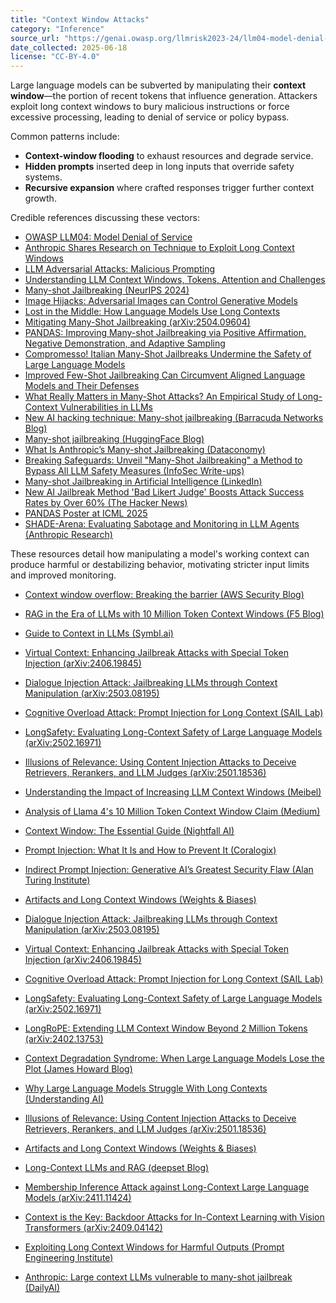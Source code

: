 ```yaml
---
title: "Context Window Attacks"
category: "Inference"
source_url: "https://genai.owasp.org/llmrisk2023-24/llm04-model-denial-of-service/"
date_collected: 2025-06-18
license: "CC-BY-4.0"
---
```


Large language models can be subverted by manipulating their **context window**—the portion of recent tokens that influence generation. Attackers exploit long context windows to bury malicious instructions or force excessive processing, leading to denial of service or policy bypass.

Common patterns include:

- **Context-window flooding** to exhaust resources and degrade service.
- **Hidden prompts** inserted deep in long inputs that override safety systems.
- **Recursive expansion** where crafted responses trigger further context growth.

Credible references discussing these vectors:

- [OWASP LLM04: Model Denial of Service](https://genai.owasp.org/llmrisk2023-24/llm04-model-denial-of-service/)
- [Anthropic Shares Research on Technique to Exploit Long Context Windows](https://www.maginative.com/article/many-shot-jailbreaking-exploiting-long-context-windows-in-large-language-models/)
- [LLM Adversarial Attacks: Malicious Prompting](https://dev.to/gssakash/llm-adversarial-attacks-how-are-attackers-maliciously-prompting-llms-and-steps-to-safeguard-your-applications-4gfj)
- [Understanding LLM Context Windows, Tokens, Attention and Challenges](https://medium.com/@tahirbalarabe2/understanding-llm-context-windows-tokens-attention-and-challenges-c98e140f174d)
- [Many-shot Jailbreaking (NeurIPS 2024)](https://openreview.net/forum?id=cw5mgd71jW)
- [Image Hijacks: Adversarial Images can Control Generative Models](http://arxiv.org/abs/2309.00236)
- [Lost in the Middle: How Language Models Use Long Contexts](https://arxiv.org/abs/2307.03172)
- [Mitigating Many-Shot Jailbreaking (arXiv:2504.09604)](https://arxiv.org/abs/2504.09604)
- [PANDAS: Improving Many-shot Jailbreaking via Positive Affirmation, Negative Demonstration, and Adaptive Sampling](https://arxiv.org/abs/2502.01925)
- [Compromesso! Italian Many-Shot Jailbreaks Undermine the Safety of Large Language Models](https://arxiv.org/abs/2408.04522)
- [Improved Few-Shot Jailbreaking Can Circumvent Aligned Language Models and Their Defenses](https://arxiv.org/abs/2406.01288)
- [What Really Matters in Many-Shot Attacks? An Empirical Study of Long-Context Vulnerabilities in LLMs](https://arxiv.org/abs/2505.19773)
- [New AI hacking technique: Many-shot jailbreaking (Barracuda Networks Blog)](https://blog.barracuda.com/2024/05/30/new-AI-hacking-technique-many-shot-jailbreaking)
- [Many-shot jailbreaking (HuggingFace Blog)](https://huggingface.co/blog/vladbogo/many-shot-jailbreaking)
- [What Is Anthropic’s Many-shot Jailbreaking (Dataconomy)](https://dataconomy.com/2024/04/03/anthropic-many-shot-jailbreaking/)
- [Breaking Safeguards: Unveil "Many-Shot Jailbreaking" a Method to Bypass All LLM Safety Measures (InfoSec Write-ups)](https://infosecwriteups.com/breaking-safeguards-unveil-many-shot-jailbreaking-a-method-to-bypass-all-llm-safety-measures-2d188ebc12fb)
- [Many-shot Jailbreaking in Artificial Intelligence (LinkedIn)](https://www.linkedin.com/pulse/many-shot-jailbreaking-artificial-intelligence-reem-khattab-zudpc)
- [New AI Jailbreak Method 'Bad Likert Judge' Boosts Attack Success Rates by Over 60% (The Hacker News)](https://thehackernews.com/2025/01/new-ai-jailbreak-method-bad-likert.html)
- [PANDAS Poster at ICML 2025](https://icml.cc/virtual/2025/poster/43847)
- [SHADE-Arena: Evaluating Sabotage and Monitoring in LLM Agents (Anthropic Research)](https://www.anthropic.com/research/shade-arena-sabotage-monitoring)

These resources detail how manipulating a model's working context can produce harmful or destabilizing behavior, motivating stricter input limits and improved monitoring.
- [Context window overflow: Breaking the barrier (AWS Security Blog)](https://aws.amazon.com/blogs/security/context-window-overflow-breaking-the-barrier/)
- [RAG in the Era of LLMs with 10 Million Token Context Windows (F5 Blog)](https://www.f5.com/company/blog/rag-in-the-era-of-llms-with-10-million-token-context-windows)
- [Guide to Context in LLMs (Symbl.ai)](https://symbl.ai/developers/blog/guide-to-context-in-llms/)
- [Virtual Context: Enhancing Jailbreak Attacks with Special Token Injection (arXiv:2406.19845)](https://arxiv.org/abs/2406.19845)
- [Dialogue Injection Attack: Jailbreaking LLMs through Context Manipulation (arXiv:2503.08195)](https://arxiv.org/abs/2503.08195)
- [Cognitive Overload Attack: Prompt Injection for Long Context (SAIL Lab)](https://sail-lab.org/cognitive-overload-attack-prompt-injection-for-long-context/)
- [LongSafety: Evaluating Long-Context Safety of Large Language Models (arXiv:2502.16971)](https://arxiv.org/abs/2502.16971)
- [Illusions of Relevance: Using Content Injection Attacks to Deceive Retrievers, Rerankers, and LLM Judges (arXiv:2501.18536)](https://arxiv.org/abs/2501.18536)
- [Understanding the Impact of Increasing LLM Context Windows (Meibel)](https://www.meibel.ai/post/understanding-the-impact-of-increasing-llm-context-windows)
- [Analysis of Llama 4's 10 Million Token Context Window Claim (Medium)](https://sandar-ali.medium.com/analysis-of-llama-4s-10-million-token-context-window-claim-9e68ee5abcde)
- [Context Window: The Essential Guide (Nightfall AI)](https://www.nightfall.ai/ai-security-101/context-window)
- [Prompt Injection: What It Is and How to Prevent It (Coralogix)](https://coralogix.com/ai-blog/prompt-injection-attacks-in-llms-what-are-they-and-how-to-prevent-them/)
- [Indirect Prompt Injection: Generative AI’s Greatest Security Flaw (Alan Turing Institute)](https://cetas.turing.ac.uk/publications/indirect-prompt-injection-generative-ais-greatest-security-flaw)
- [Artifacts and Long Context Windows (Weights & Biases)](https://wandb.ai/wandb_ai/artifacts-and-long-context-windows)
- [Dialogue Injection Attack: Jailbreaking LLMs through Context Manipulation (arXiv:2503.08195)](https://arxiv.org/abs/2503.08195)
- [Virtual Context: Enhancing Jailbreak Attacks with Special Token Injection (arXiv:2406.19845)](https://arxiv.org/abs/2406.19845)
- [Cognitive Overload Attack: Prompt Injection for Long Context (SAIL Lab)](https://sail-lab.org/cognitive-overload-attack-prompt-injection-for-long-context/)
- [LongSafety: Evaluating Long-Context Safety of Large Language Models (arXiv:2502.16971)](https://arxiv.org/abs/2502.16971)
- [LongRoPE: Extending LLM Context Window Beyond 2 Million Tokens (arXiv:2402.13753)](https://arxiv.org/abs/2402.13753)
- [Context Degradation Syndrome: When Large Language Models Lose the Plot (James Howard Blog)](https://jameshoward.us/2024/11/26/context-degradation-syndrome-when-large-language-models-lose-the-plot)
- [Why Large Language Models Struggle With Long Contexts (Understanding AI)](https://www.understandingai.org/p/why-large-language-models-struggle)
- [Illusions of Relevance: Using Content Injection Attacks to Deceive Retrievers, Rerankers, and LLM Judges (arXiv:2501.18536)](https://arxiv.org/abs/2501.18536)
- [Artifacts and Long Context Windows (Weights & Biases)](https://wandb.ai/wandb_ai/artifacts-and-long-context-windows)
- [Long-Context LLMs and RAG (deepset Blog)](https://www.deepset.ai/blog/long-context-llms-rag)

- [Membership Inference Attack against Long-Context Large Language Models (arXiv:2411.11424)](https://arxiv.org/abs/2411.11424)
- [Context is the Key: Backdoor Attacks for In-Context Learning with Vision Transformers (arXiv:2409.04142)](https://arxiv.org/abs/2409.04142)
- [Exploiting Long Context Windows for Harmful Outputs (Prompt Engineering Institute)](https://promptengineering.org/exploiting-long-context-windows-for-harmful-outputs/)
- [Anthropic: Large context LLMs vulnerable to many-shot jailbreak (DailyAI)](https://dailyai.com/2024/04/anthropic-large-context-llms-vulnerable-to-many-shot-jailbreak/)
